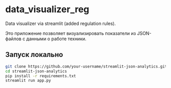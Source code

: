 # data_visualizer_reg
Data visualizer via streamlit (added regulation rules).

Это приложение позволяет визуализировать показатели из JSON-файлов с данными о работе техники.

## Запуск локально

```bash
git clone https://github.com/your-username/streamlit-json-analytics.git
cd streamlit-json-analytics
pip install -r requirements.txt
streamlit run app.py

